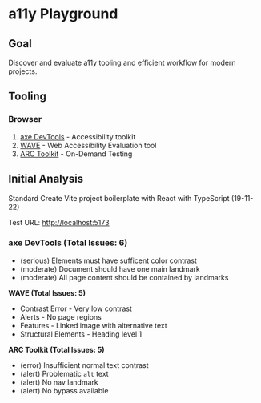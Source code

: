 # a11y Playground

## Goal

Discover and evaluate a11y tooling and efficient workflow for modern projects. 

## Tooling

### Browser

1. [axe DevTools](https://www.deque.com/axe/devtools/) - Accessibility toolkit
2. [WAVE](https://wave.webaim.org/extension/) - Web Accessibility Evaluation tool
3. [ARC Toolkit](https://www.tpgi.com/free-accessibility-testing-tools/) - On-Demand Testing

## Initial Analysis

Standard Create Vite project boilerplate with React with TypeScript (19-11-22)

Test URL: [http://localhost:5173](http://localhost:5173)

### axe DevTools (Total Issues: 6)

* (serious) Elements must have sufficent color contrast
* (moderate) Document should have one main landmark 
* (moderate) All page content should be contained by landmarks

**WAVE (Total Issues: 5)**

* Contrast Error - Very low contrast
* Alerts - No page regions
* Features - Linked image with alternative text
* Structural Elements - Heading level 1

**ARC Toolkit (Total Issues: 5)**

* (error) Insufficient normal text contrast
* (alert) Problematic `alt` text
* (alert) No nav landmark
* (alert) No bypass available

